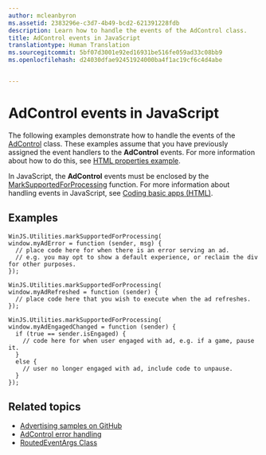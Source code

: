 ```yaml
---
author: mcleanbyron
ms.assetid: 2383296e-c3d7-4b49-bcd2-621391228fdb
description: Learn how to handle the events of the AdControl class.
title: AdControl events in JavaScript
translationtype: Human Translation
ms.sourcegitcommit: 5bf07d3001e92ed16931be516fe059ad33c08bb9
ms.openlocfilehash: d24030dfae92451924000ba4f1ac19cf6c4d4abe


---
```


# AdControl events in JavaScript




The following examples demonstrate how to handle the events of the [AdControl](https://msdn.microsoft.com/library/windows/apps/microsoft.advertising.winrt.ui.adcontrol.aspx) class. These examples assume that you have previously assigned the event handlers to the **AdControl** events. For more information about how to do this, see [HTML properties example](html-properties-example.md).

In JavaScript, the **AdControl** events must be enclosed by the [MarkSupportedForProcessing](http://msdn.microsoft.com/library/windows/apps/Hh967819.aspx) function. For more information about handling events in JavaScript, see [Coding basic apps (HTML)](https://msdn.microsoft.com/library/windows/apps/hh780660.aspx#adding-event-handlers).

## Examples

``` syntax
WinJS.Utilities.markSupportedForProcessing(
window.myAdError = function (sender, msg) {
  // place code here for when there is an error serving an ad.
  // e.g. you may opt to show a default experience, or reclaim the div for other purposes.
});

WinJS.Utilities.markSupportedForProcessing(
window.myAdRefreshed = function (sender) {
  // place code here that you wish to execute when the ad refreshes.
});

WinJS.Utilities.markSupportedForProcessing(
window.myAdEngagedChanged = function (sender) {
  if (true == sender.isEngaged) {
    // code here for when user engaged with ad, e.g. if a game, pause it.
  }
  else {
    // user no longer engaged with ad, include code to unpause.
  }
});
```

## Related topics

* [Advertising samples on GitHub](http://aka.ms/githubads)
* [AdControl error handling](adcontrol-error-handling.md)
* [RoutedEventArgs Class](http://msdn.microsoft.com/library/system.windows.routedeventargs.aspx)

 

 



<!--HONumber=Aug16_HO3-->


